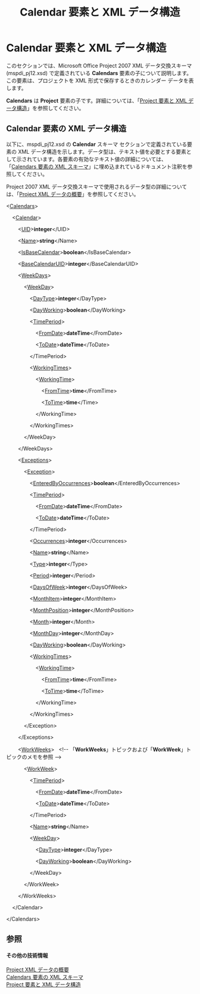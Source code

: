 ﻿---
title: Calendar 要素と XML データ構造
TOCTitle: Calendar 要素と XML データ構造
ms:assetid: 8147b68c-654d-405e-9878-73548c661689
ms:mtpsurl: https://msdn.microsoft.com/ja-jp/library/Bb968563(v=office.12)
ms:contentKeyID: 16740919
ms.date: 06/30/2008
mtps_version: v=office.12
ms.translationtype: HT
---

# Calendar 要素と XML データ構造

このセクションでは、Microsoft Office Project 2007 XML データ交換スキーマ (mspdi\_pj12.xsd) で定義されている **Calendars** 要素の子について説明します。この要素は、プロジェクトを XML 形式で保存するときのカレンダー データを表します。

**Calendars** は **Project** 要素の子です。詳細については、「[Project 要素と XML データ構造](project-elements-and-xml-structure.md)」を参照してください。

## Calendar 要素の XML データ構造

以下に、mspdi\_pj12.xsd の **Calendar** スキーマ セクションで定義されている要素の XML データ構造を示します。データ型は、テキスト値を必要とする要素として示されています。各要素の有効なテキスト値の詳細については、「[Calendars 要素の XML スキーマ](xml-schema-for-the-calendars-element.md)」に埋め込まれているドキュメント注釈を参照してください。

Project 2007 XML データ交換スキーマで使用されるデータ型の詳細については、「[Project XML データの概要](introduction-to-project-xml-data.md)」を参照してください。

\<[Calendars](calendars-element.md)\>

    \<[Calendar](calendar-element.md)\>

        \<[UID](uid-element.md)\>**integer**\</UID\>

        \<[Name](name-element.md)\>**string**\</Name\>

        \<[IsBaseCalendar](isbasecalendar-element.md)\>**boolean**\</IsBaseCalendar\>

        \<[BaseCalendarUID](basecalendaruid-element.md)\>**integer**\</BaseCalendarUID\>

        \<[WeekDays](weekdays-element.md)\>

            \<[WeekDay](weekday-element.md)\>

                \<[DayType](daytype-element.md)\>**integer**\</DayType\>

                \<[DayWorking](dayworking-element-calendar.md)\>**boolean**\</DayWorking\>

                \<[TimePeriod](timeperiod-element-calendar.md)\>

                    \<[FromDate](fromdate-element-calendar.md)\>**dateTime**\</FromDate\>

                    \<[ToDate](todate-element-calendar.md)\>**dateTime**\</ToDate\>

                \</TimePeriod\>

                \<[WorkingTimes](workingtimes-element-calendar.md)\>

                    \<[WorkingTime](workingtime-element-calendar.md)\>

                        \<[FromTime](fromtime-element-calendar.md)\>**time**\</FromTime\>

                        \<[ToTime](totime-element-calendar.md)\>**time**\</Time\>

                    \</WorkingTime\>

                \</WorkingTimes\>

            \</WeekDay\>

        \</WeekDays\>

        \<[Exceptions](exceptions-element.md)\>

            \<[Exception](exception-element.md)\>

                \<[EnteredByOccurrences](enteredbyoccurrences-element.md)\>**boolean**\</EnteredByOccurrences\>

                \<[TimePeriod](timeperiod-element-calendar.md)\>

                    \<[FromDate](fromdate-element-calendar.md)\>**dateTime**\</FromDate\>

                    \<[ToDate](todate-element-calendar.md)\>**dateTime**\</ToDate\>

                \</TimePeriod\>

                \<[Occurrences](occurrences-element.md)\>**integer**\</Occurrences\>

                \<[Name](name-element.md)\>**string**\</Name\>

                \<[Type](type-element-multiple-parents.md)\>**integer**\</Type\>

                \<[Period](period-element.md)\>**integer**\</Period\>

                \<[DaysOfWeek](daysofweek-element.md)\>**integer**\</DaysOfWeek\>

                \<[MonthItem](monthitem-element.md)\>**integer**\</MonthItem\>

                \<[MonthPosition](monthposition-element.md)\>**integer**\</MonthPosition\>

                \<[Month](month-element.md)\>**integer**\</Month\>

                \<[MonthDay](monthday-element.md)\>**integer**\</MonthDay\>

                \<[DayWorking](dayworking-element-calendar.md)\>**boolean**\</DayWorking\>

                \<[WorkingTimes](workingtimes-element-calendar.md)\>

                    \<[WorkingTime](workingtime-element-calendar.md)\>

                        \<[FromTime](fromtime-element-calendar.md)\>**time**\</FromTime\>

                        \<[ToTime](totime-element-calendar.md)\>**time**\</ToTime\>

                    \</WorkingTime\>

                \</WorkingTimes\>

            \</Exception\>

        \</Exceptions\>

        \<[WorkWeeks](workweeks-element.md)\>   \<\!-- 「**WorkWeeks**」トピックおよび「**WorkWeek**」トピックのメモを参照 --\>

            \<[WorkWeek](workweek-element.md)\>

                \<[TimePeriod](timeperiod-element-calendar.md)\>

                    \<[FromDate](fromdate-element-calendar.md)\>**dateTime**\</FromDate\>

                    \<[ToDate](todate-element-calendar.md)\>**dateTime**\</ToDate\>

                \</TimePeriod\>

                \<[Name](name-element.md)\>**string**\</Name\>

                \<[WeekDay](weekday-element.md)\>

                    \<[DayType](daytype-element.md)\>**integer**\</DayType\>

                    \<[DayWorking](dayworking-element-calendar.md)\>**boolean**\</DayWorking\>

                \</WeekDay\>

            \</WorkWeek\>

        \</WorkWeeks\>

    \</Calendar\>

\</Calendars\>

## 参照

#### その他の技術情報

[Project XML データの概要](introduction-to-project-xml-data.md)  
[Calendars 要素の XML スキーマ](xml-schema-for-the-calendars-element.md)  
[Project 要素と XML データ構造](project-elements-and-xml-structure.md)

